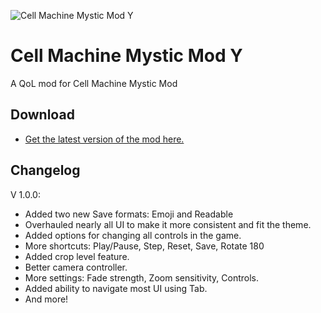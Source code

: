 <!-- # Cell Machine Mystic Mod -->
![Cell Machine Mystic Mod Y](https://img.itch.zone/aW1nLzExNTAzMjM4LnBuZw==/original/cu7Ywv.png)

<h1>Cell Machine Mystic Mod Y</h1>

A QoL mod for Cell Machine Mystic Mod

## Download

- [Get the latest version of the mod here.](https://ccoodduu.itch.io/cell-machine-mystic-mod-y)

## Changelog
V 1.0.0:
 - Added two new Save formats: Emoji and Readable
 - Overhauled nearly all UI to make it more consistent and fit the theme.
 - Added options for changing all controls in the game.
 - More shortcuts: Play/Pause, Step, Reset, Save, Rotate 180
 - Added crop level feature.
 - Better camera controller.
 - More settings: Fade strength, Zoom sensitivity, Controls.
 - Added ability to navigate most UI using Tab.
 - And more!
